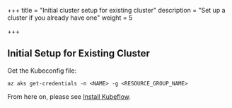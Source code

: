 +++
title = "Initial cluster setup for existing cluster"
description = "Set up a cluster if you already have one"
weight = 5
                    
+++
## Initial Setup for Existing Cluster

Get the Kubeconfig file:

	az aks get-credentials -n <NAME> -g <RESOURCE_GROUP_NAME>

From here on, please see [Install Kubeflow](/docs/azure/deploy/install-kubeflow).
